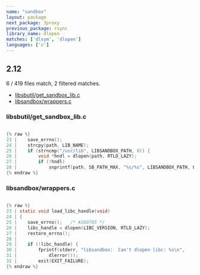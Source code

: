 ```yaml
---
name: "sandbox"
layout: package
next_package: 3proxy
previous_package: rsync
library_name: dlopen
matches: ['dlsym', 'dlopen']
languages: ['c']
---
```

## 2.12
6 / 419 files match, 2 filtered matches.

 - [libsbutil/get_sandbox_lib.c](#libsbutilget_sandbox_libc)
 - [libsandbox/wrappers.c](#libsandboxwrappersc)

### libsbutil/get_sandbox_lib.c

```c

{% raw %}
23 | 	save_errno();
24 | 	strcpy(path, LIB_NAME);
25 | 	if (strncmp("/usr/lib", LIBSANDBOX_PATH, 8)) {
26 | 		void *hndl = dlopen(path, RTLD_LAZY);
27 | 		if (!hndl)
28 | 			snprintf(path, SB_PATH_MAX, "%s/%s", LIBSANDBOX_PATH, LIB_NAME);
{% endraw %}

```
### libsandbox/wrappers.c

```c

{% raw %}
23 | static void load_libc_handle(void)
24 | {
25 | 	save_errno();	/* #260765 */
26 | 	libc_handle = dlopen(LIBC_VERSION, RTLD_LAZY);
27 | 	restore_errno();
28 | 
29 | 	if (!libc_handle) {
30 | 		fprintf(stderr, "libsandbox:  Can't dlopen libc: %s\n",
31 | 			dlerror());
32 | 		exit(EXIT_FAILURE);
{% endraw %}

```